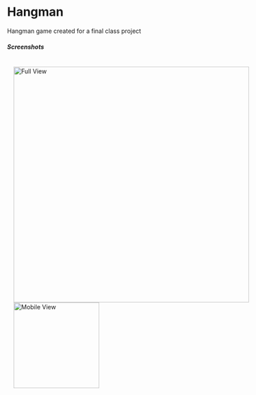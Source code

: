 # Hangman
Hangman game created for a final class project


##### Screenshots

<div style="display:inline-block;margin:15px;">
  <img src="https://cloud.githubusercontent.com/assets/10108593/14924500/8e9dba20-0e08-11e6-9132-305285593c0b.png" alt="Full View" width="550px">    
  <img src="https://cloud.githubusercontent.com/assets/10108593/14924501/8eb42ada-0e08-11e6-9212-8771dbb97bcc.png" alt="Mobile View" width="200px">
</div>

